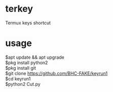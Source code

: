 # terkey
Termux keys shortcut

# usage
$apt update && apt upgrade<br>
$pkg install python2<br>
$pkg install git<br>
$git clone https://github.com/BHC-FAKE/keyrun1<br>
$cd keyrun1<br>
$python2 Cut.py


